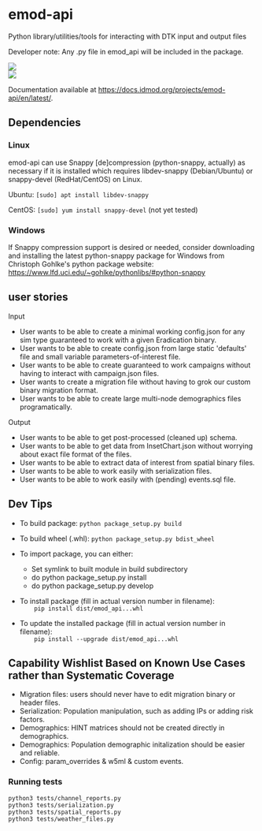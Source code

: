 # emod-api
Python library/utilities/tools for interacting with DTK input and output files

Developer note: Any .py file in emod_api will be included in the package.

![](https://github.com/institutefordiseasemodeling/emod-api/workflows/Package%20and%20test%20on%20Ubuntu/badge.svg)  
![](https://github.com/institutefordiseasemodeling/emod-api/workflows/Package%20and%20test%20on%20Windows/badge.svg)

Documentation available at https://docs.idmod.org/projects/emod-api/en/latest/.

## Dependencies

### Linux

emod-api can use Snappy [de]compression (python-snappy, actually) as necessary if it is installed
which requires libdev-snappy (Debian/Ubuntu) or snappy-devel (RedHat/CentOS) on Linux.

Ubuntu: ```[sudo] apt install libdev-snappy```

CentOS: ```[sudo] yum install snappy-devel``` (not yet tested)

### Windows

If Snappy compression support is desired or needed, consider downloading and installing the latest
python-snappy package for Windows from Christoph Gohlke's python package website:
https://www.lfd.uci.edu/~gohlke/pythonlibs/#python-snappy

## user stories

Input
- User wants to be able to create a minimal working config.json for any sim type guaranteed to work with a given Eradication binary.
- User wants to be able to create config.json from large static 'defaults' file and small variable parameters-of-interest file.
- User wants to be able to create guaranteed to work campaigns without having to interact with campaign.json files.
- User wants to create a migration file without having to grok our custom binary migration format.
- User wants to be able to create large multi-node demographics files programatically.

Output
- User wants to be able to get post-processed (cleaned up) schema.
- User wants to be able to get data from InsetChart.json without worrying about exact file format of the files.
- User wants to be able to extract data of interest from spatial binary files.
- User wants to be able to work easily with serialization files.
- User wants to be able to work easily with (pending) events.sql file.

## Dev Tips

- To build package: `python package_setup.py build`

- To build wheel (.whl): `python package_setup.py bdist_wheel`

- To import package, you can either:
  - Set symlink to built module in build subdirectory
  - do python package_setup.py install
  - do python package_setup.py develop

- To install package (fill in actual version number in filename):  
`    pip install dist/emod_api...whl`

- To update the installed package (fill in actual version number in filename):  
`    pip install --upgrade dist/emod_api...whl`

## Capability Wishlist Based on Known Use Cases rather than Systematic Coverage

- Migration files: users should never have to edit migration binary or header files.
- Serialization: Population manipulation, such as adding IPs or adding risk factors.
- Demographics: HINT matrices should not be created directly in demographics.
- Demographics: Population demographic initalization should be easier and reliable.
- Config: param_overrides & w5ml & custom events.

### Running tests

`python3 tests/channel_reports.py`  
`python3 tests/serialization.py`  
`python3 tests/spatial_reports.py`  
`python3 tests/weather_files.py`  

